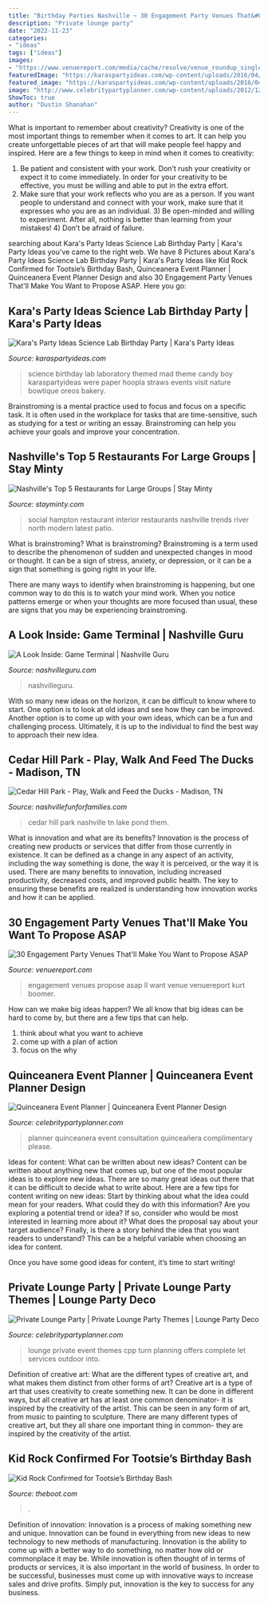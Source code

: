 ```yaml
---
title: "Birthday Parties Nashville ~ 30 Engagement Party Venues That&#039;ll Make You Want To Propose Asap"
description: "Private lounge party"
date: "2022-11-23"
categories:
- "ideas"
tags: ["ideas"]
images:
- "https://www.venuereport.com/media/cache/resolve/venue_roundup_single_image/uploads/+0Regular_Roundup/Engagement-Venues-2017/SanYsidroRanch-KurtBoomer-01.jpg"
featuredImage: "https://karaspartyideas.com/wp-content/uploads/2016/04/Science-Lab-Birthday-Party-via-Karas-Party-Ideas-KarasPartyIdeas.com17.jpeg"
featured_image: "https://karaspartyideas.com/wp-content/uploads/2016/04/Science-Lab-Birthday-Party-via-Karas-Party-Ideas-KarasPartyIdeas.com17.jpeg"
image: "http://www.celebritypartyplanner.com/wp-content/uploads/2012/12/elegantpartyplans.jpg"
ShowToc: true
author: "Dustin Shanahan"
---
```



What is important to remember about creativity?
Creativity is one of the most important things to remember when it comes to art. It can help you create unforgettable pieces of art that will make people feel happy and inspired. Here are a few things to keep in mind when it comes to creativity: 
1) Be patient and consistent with your work. Don’t rush your creativity or expect it to come immediately. In order for your creativity to be effective, you must be willing and able to put in the extra effort. 
2) Make sure that your work reflects who you are as a person. If you want people to understand and connect with your work, make sure that it expresses who you are as an individual. 3) Be open-minded and willing to experiment. After all, nothing is better than learning from your mistakes! 4) Don’t be afraid of failure.

	

		
searching about Kara&#039;s Party Ideas Science Lab Birthday Party | Kara&#039;s Party Ideas you've came to the right web. We have 8 Pictures about Kara&#039;s Party Ideas Science Lab Birthday Party | Kara&#039;s Party Ideas like Kid Rock Confirmed for Tootsie’s Birthday Bash, Quinceanera Event Planner | Quinceanera Event Planner Design and also 30 Engagement Party Venues That&#039;ll Make You Want to Propose ASAP. Here you go:
		
    
## Kara&#039;s Party Ideas Science Lab Birthday Party | Kara&#039;s Party Ideas

<img loading=lazy src="https://karaspartyideas.com/wp-content/uploads/2016/04/Science-Lab-Birthday-Party-via-Karas-Party-Ideas-KarasPartyIdeas.com17.jpeg" onerror="this.onerror=null;this.src='https://tse3.mm.bing.net/th?id=OIP.cgCErzS-3dAzvYHVenljrAHaLH&amp;pid=15.1';" alt="Kara&#039;s Party Ideas Science Lab Birthday Party | Kara&#039;s Party Ideas">

_Source: karaspartyideas.com_

>science birthday lab laboratory themed mad theme candy boy karaspartyideas were paper hoopla straws events visit nature bowtique oreos bakery. 

	

Brainstroming is a mental practice used to focus and focus on a specific task. It is often used in the workplace for tasks that are time-sensitive, such as studying for a test or writing an essay. Brainstroming can help you achieve your goals and improve your concentration.

    
## Nashville&#039;s Top 5 Restaurants For Large Groups | Stay Minty

<img loading=lazy src="https://stayminty.com/wp-content/uploads/2020/01/Screen-Shot-2020-01-06-at-12.27.29-PM.png" onerror="this.onerror=null;this.src='https://tse1.mm.bing.net/th?id=OIP.qXkWiu2juASyVmDTF8JxrQHaE9&amp;pid=15.1';" alt="Nashville&#039;s Top 5 Restaurants for Large Groups | Stay Minty">

_Source: stayminty.com_

>social hampton restaurant interior restaurants nashville trends river north modern latest patio. 

	

What is brainstroming?
What is brainstroming?
 Brainstroming is a term used to describe the phenomenon of sudden and unexpected changes in mood or thought. It can be a sign of stress, anxiety, or depression, or it can be a sign that something is going right in your life.

There are many ways to identify when brainstroming is happening, but one common way to do this is to watch your mind work. When you notice patterns emerge or when your thoughts are more focused than usual, these are signs that you may be experiencing brainstroming.

    
## A Look Inside: Game Terminal | Nashville Guru

<img loading=lazy src="https://nashvilleguru.com/officialwebsite/wp-content/uploads/2020/11/Game-Terminal-Nashville_-25-1024x683.jpg" onerror="this.onerror=null;this.src='https://tse4.mm.bing.net/th?id=OIP.4HTYW6Uy9uSiDWR2yebK9wHaE8&amp;pid=15.1';" alt="A Look Inside: Game Terminal | Nashville Guru">

_Source: nashvilleguru.com_

>nashvilleguru. 

	

With so many new ideas on the horizon, it can be difficult to know where to start. One option is to look at old ideas and see how they can be improved. Another option is to come up with your own ideas, which can be a fun and challenging process. Ultimately, it is up to the individual to find the best way to approach their new idea.

    
## Cedar Hill Park - Play, Walk And Feed The Ducks - Madison, TN

<img loading=lazy src="https://nashvillefunforfamilies.com/wp-content/uploads/2014/03/Nashville-Fun-For-families-Cedar-hill-park-9-1024x613.jpg" onerror="this.onerror=null;this.src='https://tse2.mm.bing.net/th?id=OIP.3A-OUbHdNiyDMl3jqUAjsQHaEb&amp;pid=15.1';" alt="Cedar Hill Park - Play, Walk and Feed the Ducks - Madison, TN">

_Source: nashvillefunforfamilies.com_

>cedar hill park nashville tn lake pond them. 

	

What is innovation and what are its benefits?
Innovation is the process of creating new products or services that differ from those currently in existence. It can be defined as a change in any aspect of an activity, including the way something is done, the way it is perceived, or the way it is used. 
There are many benefits to innovation, including increased productivity, decreased costs, and improved public health. The key to ensuring these benefits are realized is understanding how innovation works and how it can be applied.

    
## 30 Engagement Party Venues That&#039;ll Make You Want To Propose ASAP

<img loading=lazy src="https://www.venuereport.com/media/cache/resolve/venue_roundup_single_image/uploads/+0Regular_Roundup/Engagement-Venues-2017/SanYsidroRanch-KurtBoomer-01.jpg" onerror="this.onerror=null;this.src='https://tse2.mm.bing.net/th?id=OIP.W51uTEKEBkZqS79zqg8TxQHaKD&amp;pid=15.1';" alt="30 Engagement Party Venues That&#039;ll Make You Want to Propose ASAP">

_Source: venuereport.com_

>engagement venues propose asap ll want venue venuereport kurt boomer. 

	

How can we make big ideas happen?
We all know that big ideas can be hard to come by, but there are a few tips that can help. 
1. think about what you want to achieve 
2. come up with a plan of action 
3. focus on the why 

    
## Quinceanera Event Planner | Quinceanera Event Planner Design

<img loading=lazy src="http://www.celebritypartyplanner.com/wp-content/uploads/2012/12/Quinceanera.Party_.Planner.jpg" onerror="this.onerror=null;this.src='https://tse3.mm.bing.net/th?id=OIP.kGnxeoszCwNImcW-TawLMgHaGk&amp;pid=15.1';" alt="Quinceanera Event Planner | Quinceanera Event Planner Design">

_Source: celebritypartyplanner.com_

>planner quinceanera event consultation quinceañera complimentary please. 

	

Ideas for content: What can be written about new ideas?
Content can be written about anything new that comes up, but one of the most popular ideas is to explore new ideas. There are so many great ideas out there that it can be difficult to decide what to write about. Here are a few tips for content writing on new ideas:
Start by thinking about what the idea could mean for your readers. What could they do with this information? Are you exploring a potential trend or idea? If so, consider who would be most interested in learning more about it? What does the proposal say about your target audience? Finally, is there a story behind the idea that you want readers to understand? This can be a helpful variable when choosing an idea for content.

Once you have some good ideas for content, it’s time to start writing!

    
## Private Lounge Party | Private Lounge Party Themes | Lounge Party Deco

<img loading=lazy src="http://www.celebritypartyplanner.com/wp-content/uploads/2012/12/elegantpartyplans.jpg" onerror="this.onerror=null;this.src='https://tse2.mm.bing.net/th?id=OIP.Yn2FuYaJwXf4fFur4gkfmAHaHa&amp;pid=15.1';" alt="Private Lounge Party | Private Lounge Party Themes | Lounge Party Deco">

_Source: celebritypartyplanner.com_

>lounge private event themes cpp turn planning offers complete let services outdoor into. 

	

Definition of creative art: What are the different types of creative art, and what makes them distinct from other forms of art?
Creative art is a type of art that uses creativity to create something new. It can be done in different ways, but all creative art has at least one common denominator- it is inspired by the creativity of the artist. This can be seen in any form of art, from music to painting to sculpture. There are many different types of creative art, but they all share one important thing in common- they are inspired by the creativity of the artist.

    
## Kid Rock Confirmed For Tootsie’s Birthday Bash

<img loading=lazy src="https://townsquare.media/site/623/files/2011/10/kid-rock-200-101711.jpg?w=1200&amp;h=0&amp;zc=1&amp;s=0&amp;a=t&amp;q=89" onerror="this.onerror=null;this.src='https://tse1.mm.bing.net/th?id=OIP.IJvSTwJOeYh_mLdFurBCPAHaIV&amp;pid=15.1';" alt="Kid Rock Confirmed for Tootsie’s Birthday Bash">

_Source: theboot.com_

>. 

	

Definition of innovation:
Innovation is a process of making something new and unique. Innovation can be found in everything from new ideas to new technology to new methods of manufacturing. Innovation is the ability to come up with a better way to do something, no matter how old or commonplace it may be.
While innovation is often thought of in terms of products or services, it is also important in the world of business. In order to be successful, businesses must come up with innovative ways to increase sales and drive profits. Simply put, innovation is the key to success for any business.

